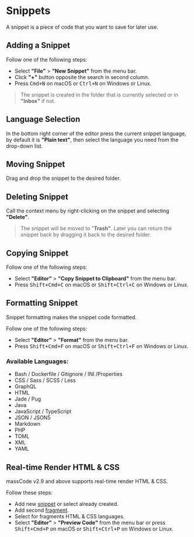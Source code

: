 # Snippets

A snippet is a piece of code that you want to save for later use.

## Adding a Snippet

Follow one of the following steps:

- Select **"File"** > **"New Snippet"** from the menu bar.
- Click **"+"** button opposite the search in second column.
- Press <kbd>Cmd+N</kbd> on macOS or <kbd>Ctrl+N</kbd> on Windows or Linux.

> The snippet is created in the folder that is currently selected or in **"Inbox"** if not.

## Language Selection

In the bottom right corner of the editor press the current snippet language, by default it is **"Plain text"**, then select the language you need from the drop-down list.

## Moving Snippet

Drag and drop the snippet to the desired folder.

## Deleting Snippet

Call the context menu by right-clicking on the snippet and selecting **"Delete"**.

> The snippet will be moved to "**Trash"**. Later you can return the snippet back by dragging it back to the desired folder.

## Copying Snippet

Follow one of the following steps:

- Select **"Editor"** > **"Copy Snippet to Clipboard"** from the menu bar.
- Press <kbd>Shift+Cmd+C</kbd> on macOS or <kbd>Shift+Ctrl+C</kbd> on Windows or Linux.

## Formatting Snippet

Snippet formatting makes the snippet code formatted.

Follow one of the following steps:

- Select **"Editor"** > **"Format"** from the menu bar.
- Press <kbd>Shift+Cmd+F</kbd> on macOS or <kbd>Shift+Ctrl+F</kbd> on Windows or Linux.

### Available Languages:

- Bash / Dockerfile / Gitignore / INI /Properties
- CSS / Sass / SCSS / Less
- GraphQL
- HTML
- Jade / Pug
- Java
- JavaScript / TypeScript
- JSON / JSON5
- Markdown
- PHP
- TOML
- XML
- YAML

## Real-time Render HTML & CSS

massCode v2.9 and above supports real-time render HTML & CSS. 

Follow these steps:

- Add new [snippet](#adding-a-snippet) or select already created.
- Add second [fragment](/essentials/fragments.html).
- Select for fragments HTML & CSS languages.
- Select **"Editor"** > **"Preview Code"** from the menu bar or press <kbd>Shift+Cmd+P</kbd> on macOS or <kbd>Shift+Ctrl+P</kbd> on Windows or Linux.